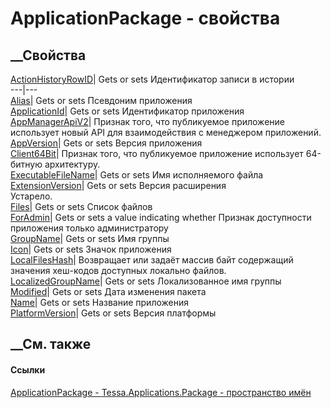 # ApplicationPackage - свойства
##  __Свойства
[ActionHistoryRowID](P_Tessa_Applications_Package_ApplicationPackage_ActionHistoryRowID.htm)|
Gets or sets Идентификатор записи в истории  
---|---  
[Alias](P_Tessa_Applications_Package_ApplicationPackage_Alias.htm)|  Gets or
sets Псевдоним приложения  
[ApplicationId](P_Tessa_Applications_Package_ApplicationPackage_ApplicationId.htm)|
Gets or sets Идентификатор приложения  
[AppManagerApiV2](P_Tessa_Applications_Package_ApplicationPackage_AppManagerApiV2.htm)|
Признак того, что публикуемое приложение использует новый API для
взаимодействия с менеджером приложений.  
[AppVersion](P_Tessa_Applications_Package_ApplicationPackage_AppVersion.htm)|
Gets or sets Версия приложения  
[Client64Bit](P_Tessa_Applications_Package_ApplicationPackage_Client64Bit.htm)|
Признак того, что публикуемое приложение использует 64-битную архитектуру.  
[ExecutableFileName](P_Tessa_Applications_Package_ApplicationPackage_ExecutableFileName.htm)|
Gets or sets Имя исполняемого файла  
[ExtensionVersion](P_Tessa_Applications_Package_ApplicationPackage_ExtensionVersion.htm)|
Gets or sets Версия расширения  
Устарело.  
[Files](P_Tessa_Applications_Package_ApplicationPackage_Files.htm)|  Gets or
sets Список файлов  
[ForAdmin](P_Tessa_Applications_Package_ApplicationPackage_ForAdmin.htm)|
Gets or sets a value indicating whether Признак доступности приложения только
администратору  
[GroupName](P_Tessa_Applications_Package_ApplicationPackage_GroupName.htm)|
Gets or sets Имя группы  
[Icon](P_Tessa_Applications_Package_ApplicationPackage_Icon.htm)|  Gets or
sets Значок приложения  
[LocalFilesHash](P_Tessa_Applications_Package_ApplicationPackage_LocalFilesHash.htm)|
Возвращает или задаёт массив байт содержащий значения хеш-кодов доступных
локально файлов.  
[LocalizedGroupName](P_Tessa_Applications_Package_ApplicationPackage_LocalizedGroupName.htm)|
Gets or sets Локализованное имя группы  
[Modified](P_Tessa_Applications_Package_ApplicationPackage_Modified.htm)|
Gets or sets Дата изменения пакета  
[Name](P_Tessa_Applications_Package_ApplicationPackage_Name.htm)|  Gets or
sets Название приложения  
[PlatformVersion](P_Tessa_Applications_Package_ApplicationPackage_PlatformVersion.htm)|
Gets or sets Версия платформы  
## __См. также
#### Ссылки
[ApplicationPackage - ](T_Tessa_Applications_Package_ApplicationPackage.htm)
[Tessa.Applications.Package - пространство
имён](N_Tessa_Applications_Package.htm)
